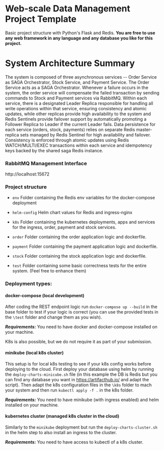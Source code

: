 # Web-scale Data Management Project Template

Basic project structure with Python's Flask and Redis. 
**You are free to use any web framework in any language and any database you like for this project.**

# System Architecture Summary

The system is composed of three asynchronous services -- Order Service as SAGA Orchestrator, Stock Service, and Payment Service. The Order Service acts as a SAGA Orchestrator. Whenever a failure occurs in the system, the order service will compensate the failed transaction by sending commands to Stock and Payment services via RabbitMQ. Within each service, there is a designated Leader Replica responsible for handling all write operations within that service, ensuring consistency and atomic updates, while other replicas provide high availability to the system and Redis Sentinels provide failover support by automatically promoting a Follower Replica to Leader if the current Leader fails. Data persistence for each service (orders, stock, payments) relies on separate Redis master-replica sets managed by Redis Sentinel for high availability and failover. Consistency is enforced through atomic updates using Redis WATCH/MULTI/EXEC transactions within each service and idempotency keys backed by the shared saga Redis instance.

### RabbitMQ Management Interface
http://localhost:15672

### Project structure

* `env`
    Folder containing the Redis env variables for the docker-compose deployment
    
* `helm-config` 
   Helm chart values for Redis and ingress-nginx
        
* `k8s`
    Folder containing the kubernetes deployments, apps and services for the ingress, order, payment and stock services.
    
* `order`
    Folder containing the order application logic and dockerfile. 
    
* `payment`
    Folder containing the payment application logic and dockerfile. 

* `stock`
    Folder containing the stock application logic and dockerfile. 

* `test`
    Folder containing some basic correctness tests for the entire system. (Feel free to enhance them)

### Deployment types:

#### docker-compose (local development)

After coding the REST endpoint logic run `docker-compose up --build` in the base folder to test if your logic is correct
(you can use the provided tests in the `\test` folder and change them as you wish). 

***Requirements:*** You need to have docker and docker-compose installed on your machine. 

K8s is also possible, but we do not require it as part of your submission. 

#### minikube (local k8s cluster)

This setup is for local k8s testing to see if your k8s config works before deploying to the cloud. 
First deploy your database using helm by running the `deploy-charts-minicube.sh` file (in this example the DB is Redis 
but you can find any database you want in https://artifacthub.io/ and adapt the script). Then adapt the k8s configuration files in the
`\k8s` folder to mach your system and then run `kubectl apply -f .` in the k8s folder. 

***Requirements:*** You need to have minikube (with ingress enabled) and helm installed on your machine.

#### kubernetes cluster (managed k8s cluster in the cloud)

Similarly to the `minikube` deployment but run the `deploy-charts-cluster.sh` in the helm step to also install an ingress to the cluster. 

***Requirements:*** You need to have access to kubectl of a k8s cluster.
